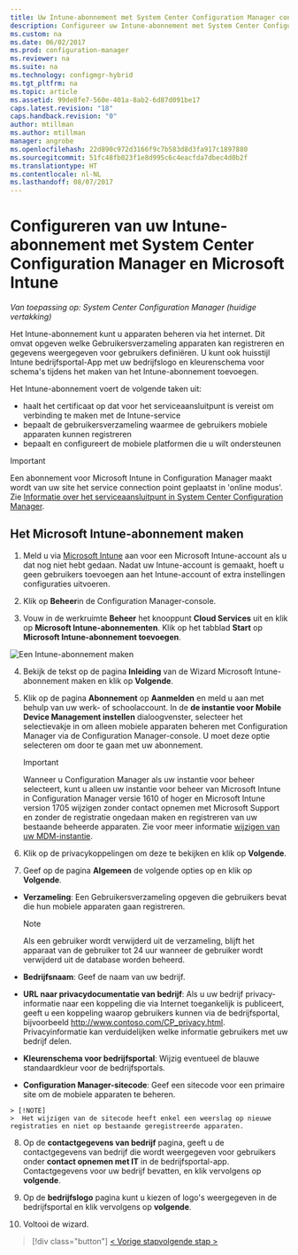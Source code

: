 ```yaml
---
title: Uw Intune-abonnement met System Center Configuration Manager configureren | Microsoft Docs
description: Configureer uw Intune-abonnement met System Center Configuration Manager.
ms.custom: na
ms.date: 06/02/2017
ms.prod: configuration-manager
ms.reviewer: na
ms.suite: na
ms.technology: configmgr-hybrid
ms.tgt_pltfrm: na
ms.topic: article
ms.assetid: 99de8fe7-560e-401a-8ab2-6d87d091be17
caps.latest.revision: "18"
caps.handback.revision: "0"
author: mtillman
ms.author: mtillman
manager: angrobe
ms.openlocfilehash: 22d890c972d3166f9c7b583d8d3fa917c1897880
ms.sourcegitcommit: 51fc48fb023f1e8d995c6c4eacfda7dbec4d0b2f
ms.translationtype: HT
ms.contentlocale: nl-NL
ms.lasthandoff: 08/07/2017
---
```

# <a name="configure-your-intune-subscription-with-system-center-configuration-manager-and-microsoft-intune"></a>Configureren van uw Intune-abonnement met System Center Configuration Manager en Microsoft Intune

*Van toepassing op: System Center Configuration Manager (huidige vertakking)*

Het Intune-abonnement kunt u apparaten beheren via het internet. Dit omvat opgeven welke Gebruikersverzameling apparaten kan registreren en gegevens weergegeven voor gebruikers definiëren. U kunt ook huisstijl Intune bedrijfsportal-App met uw bedrijfslogo en kleurenschema voor schema's tijdens het maken van het Intune-abonnement toevoegen.

Het Intune-abonnement voert de volgende taken uit:

-   haalt het certificaat op dat voor het serviceaansluitpunt is vereist om verbinding te maken met de Intune-service
-   bepaalt de gebruikersverzameling waarmee de gebruikers mobiele apparaten kunnen registreren
-   bepaalt en configureert de mobiele platformen die u wilt ondersteunen

> [!IMPORTANT]
>  Een abonnement voor Microsoft Intune in Configuration Manager maakt wordt van uw site het service connection point geplaatst in 'online modus'. Zie [Informatie over het serviceaansluitpunt in System Center Configuration Manager](../../core/servers/deploy/configure/about-the-service-connection-point.md).

## <a name="to-create-the-microsoft-intune-subscription"></a>Het Microsoft Intune-abonnement maken

1.  Meld u via [Microsoft Intune](http://go.microsoft.com/fwlink/?LinkID=258216) aan voor een Microsoft Intune-account als u dat nog niet hebt gedaan.  Nadat uw Intune-account is gemaakt, hoeft u geen gebruikers toevoegen aan het Intune-account of extra instellingen configuraties uitvoeren.

2.  Klik op **Beheer**in de Configuration Manager-console.

3.  Vouw in de werkruimte **Beheer** het knooppunt **Cloud Services** uit en klik op **Microsoft Intune-abonnementen**. Klik op het tabblad **Start** op **Microsoft Intune-abonnement toevoegen**.

![Een Intune-abonnement maken](../media/mdm-set-intune.png)

4.  Bekijk de tekst op de pagina **Inleiding** van de Wizard Microsoft Intune-abonnement maken en klik op **Volgende**.

5.  Klik op de pagina **Abonnement** op **Aanmelden** en meld u aan met behulp van uw werk- of schoolaccount. In de **de instantie voor Mobile Device Management instellen** dialoogvenster, selecteer het selectievakje in om alleen mobiele apparaten beheren met Configuration Manager via de Configuration Manager-console. U moet deze optie selecteren om door te gaan met uw abonnement.

    > [!IMPORTANT]
    >  Wanneer u Configuration Manager als uw instantie voor beheer selecteert, kunt u alleen uw instantie voor beheer van Microsoft Intune in Configuration Manager versie 1610 of hoger en Microsoft Intune version 1705 wijzigen zonder contact opnemen met Microsoft Support en zonder de registratie ongedaan maken en registreren van uw bestaande beheerde apparaten. Zie voor meer informatie [wijzigen van uw MDM-instantie](/sccm/mdm/deploy-use/change-mdm-authority).

6.  Klik op de privacykoppelingen om deze te bekijken en klik op **Volgende**.

7.  Geef op de pagina **Algemeen** de volgende opties op en klik op **Volgende**.

  -   **Verzameling**: Een Gebruikersverzameling opgeven die gebruikers bevat die hun mobiele apparaten gaan registreren.

      > [!NOTE]
      >  Als een gebruiker wordt verwijderd uit de verzameling, blijft het apparaat van de gebruiker tot 24 uur wanneer de gebruiker wordt verwijderd uit de database worden beheerd.

  -   **Bedrijfsnaam**: Geef de naam van uw bedrijf.

  -   **URL naar privacydocumentatie van bedrijf**: Als u uw bedrijf privacy-informatie naar een koppeling die via Internet toegankelijk is publiceert, geeft u een koppeling waarop gebruikers kunnen via de bedrijfsportal, bijvoorbeeld http://www.contoso.com/CP_privacy.html. Privacyinformatie kan verduidelijken welke informatie gebruikers met uw bedrijf delen.

  -   **Kleurenschema voor bedrijfsportal**: Wijzig eventueel de blauwe standaardkleur voor de bedrijfsportals.

  -   **Configuration Manager-sitecode**: Geef een sitecode voor een primaire site om de mobiele apparaten te beheren.

    > [!NOTE]
    >  Het wijzigen van de sitecode heeft enkel een weerslag op nieuwe registraties en niet op bestaande geregistreerde apparaten.

8.  Op de **contactgegevens van bedrijf** pagina, geeft u de contactgegevens van bedrijf die wordt weergegeven voor gebruikers onder **contact opnemen met IT** in de bedrijfsportal-app. Contactgegevens voor uw bedrijf bevatten, en klik vervolgens op **volgende**.

9. Op de **bedrijfslogo** pagina kunt u kiezen of logo's weergegeven in de bedrijfsportal en klik vervolgens op **volgende**.

10. Voltooi de wizard.

> [!div class="button"]
[< Vorige stap](confirm-dns.md)[volgende stap >  ](terms-and-conditions.md)
